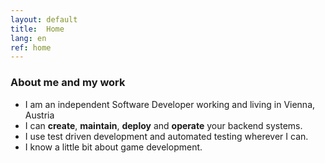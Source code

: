 ```yaml
---
layout: default
title:  Home
lang: en
ref: home
---
```

### About me and my work
- I am an independent Software Developer working and living in Vienna, Austria
- I can **create**, **maintain**, **deploy** and **operate** your backend systems.
- I use test driven development and automated testing wherever I can.
- I know a little bit about game development.

<!-- ## What makes me tick
- A manifesto of sorts
- People who inspire me
- Books that inspire me
- Games that inspire me -->

